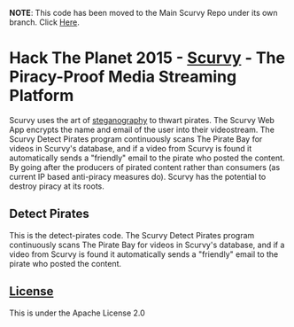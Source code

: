 **NOTE**: This code has been moved to the Main Scurvy Repo under its own branch. Click [Here](https://github.com/tcyrus-hackathon/scurvy/tree/detect-pirates).

# Hack The Planet 2015 - [Scurvy](http://devpost.com/software/scurvy-bgx3vm) - The Piracy-Proof Media Streaming Platform

Scurvy uses the art of [steganography](https://en.wikipedia.org/wiki/Steganography) to thwart pirates. The Scurvy Web App encrypts the name and email of the user into their videostream. The Scurvy Detect Pirates program continuously scans The Pirate Bay for videos in Scurvy's database, and if a video from Scurvy is found it automatically sends a "friendly" email to the pirate who posted the content. By going after the producers of pirated content rather than consumers (as current IP based anti-piracy measures do). Scurvy has the potential to destroy piracy at its roots.

## Detect Pirates

This is the detect-pirates code. The Scurvy Detect Pirates program continuously scans The Pirate Bay for videos in Scurvy's database, and if a video from Scurvy is found it automatically sends a "friendly" email to the pirate who posted the content.

## [License](LICENSE)

This is under the Apache License 2.0
